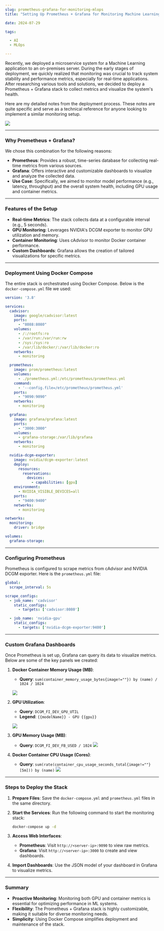 ```yaml
--- 
slug: prometheus-grafana-for-monitoring-mlops
title: "Setting Up Prometheus + Grafana for Monitoring Machine Learning Systems"

date: 2024-07-29

tags: 

  - AI
  - MLOps

--- 
```


Recently, we deployed a microservice system for a Machine Learning application to an on-premises server. During the early stages of deployment, we quickly realized that monitoring was crucial to track system stability and performance metrics, especially for real-time applications. After researching various tools and solutions, we decided to deploy a Prometheus + Grafana stack to collect metrics and visualize the system's health.

Here are my detailed notes from the deployment process. These notes are quite specific and serve as a technical reference for anyone looking to implement a similar monitoring setup.

![](login.png)

---

### Why Prometheus + Grafana?

We chose this combination for the following reasons:

- **Prometheus**: Provides a robust, time-series database for collecting real-time metrics from various sources.
- **Grafana**: Offers interactive and customizable dashboards to visualize and analyze the collected data.
- **Use Case**: Specifically, we aimed to monitor model performance (e.g., latency, throughput) and the overall system health, including GPU usage and container metrics.

---

### Features of the Setup

- **Real-time Metrics**: The stack collects data at a configurable interval (e.g., 5 seconds).
- **GPU Monitoring**: Leverages NVIDIA's DCGM exporter to monitor GPU utilization and memory.
- **Container Monitoring**: Uses cAdvisor to monitor Docker container performance.
- **Custom Dashboards**: Grafana allows the creation of tailored visualizations for specific metrics.

---

### Deployment Using Docker Compose

The entire stack is orchestrated using Docker Compose. Below is the `docker-compose.yml` file we used:

```yaml
version: '3.8'

services:
  cadvisor:
    image: google/cadvisor:latest
    ports:
      - "8088:8080"
    volumes:
      - /:/rootfs:ro
      - /var/run:/var/run:rw
      - /sys:/sys:ro
      - /var/lib/docker/:/var/lib/docker:ro
    networks:
      - monitoring

  prometheus:
    image: prom/prometheus:latest
    volumes:
      - ./prometheus.yml:/etc/prometheus/prometheus.yml
    command:
      - '--config.file=/etc/prometheus/prometheus.yml'
    ports:
      - "9090:9090"
    networks:
      - monitoring

  grafana:
    image: grafana/grafana:latest
    ports:
      - "3000:3000"
    volumes:
      - grafana-storage:/var/lib/grafana
    networks:
      - monitoring

  nvidia-dcgm-exporter:
    image: nvidia/dcgm-exporter:latest
    deploy:
      resources:
        reservations:
          devices:
            - capabilities: [gpu]
    environment:
      - NVIDIA_VISIBLE_DEVICES=all
    ports:
      - "9400:9400"
    networks:
      - monitoring

networks:
  monitoring:
    driver: bridge

volumes:
  grafana-storage:
```

---

### Configuring Prometheus

Prometheus is configured to scrape metrics from cAdvisor and NVIDIA DCGM exporter. Here is the `prometheus.yml` file:

```yaml
global:
  scrape_interval: 5s

scrape_configs:
  - job_name: 'cadvisor'
    static_configs:
      - targets: ['cadvisor:8080']

  - job_name: 'nvidia-gpu'
    static_configs:
      - targets: ['nvidia-dcgm-exporter:9400']
```

---

### Custom Grafana Dashboards

Once Prometheus is set up, Grafana can query its data to visualize metrics. Below are some of the key panels we created:

1. **Docker Container Memory Usage (MB)**:
    
    - **Query**: `sum(container_memory_usage_bytes{image!=""}) by (name) / 1024 / 1024`

    ![](memory_ps.png)
2. **GPU Utilization**:
    
    - **Query**: `DCGM_FI_DEV_GPU_UTIL`
    - **Legend**: `{{modelName}} - GPU {{gpu}}`

    ![](gpu_utils.png)
3. **GPU Memory Usage (MB)**:
    
    - **Query**: `DCGM_FI_DEV_FB_USED / 1024`
    ![](gpu_mem.png)
    
4. **Docker Container CPU Usage (Cores)**:
    
    - **Query**: `sum(rate(container_cpu_usage_seconds_total{image!=""}[5m])) by (name)`
    ![](cpu_usage.png)
---

### Steps to Deploy the Stack

1. **Prepare Files**: Save the `docker-compose.yml` and `prometheus.yml` files in the same directory.
2. **Start the Services**: Run the following command to start the monitoring stack:
    
    ```bash
    docker-compose up -d
    ```
    
3. **Access Web Interfaces**:
    - **Prometheus**: Visit `http://<server-ip>:9090` to view raw metrics.
    - **Grafana**: Visit `http://<server-ip>:3000` to create and view dashboards.
4. **Import Dashboards**: Use the JSON model of your dashboard in Grafana to visualize metrics.

---

### Summary

- **Proactive Monitoring**: Monitoring both GPU and container metrics is essential for optimizing performance in ML systems.
- **Flexibility**: The Prometheus + Grafana stack is highly customizable, making it suitable for diverse monitoring needs.
- **Simplicity**: Using Docker Compose simplifies deployment and maintenance of the stack.